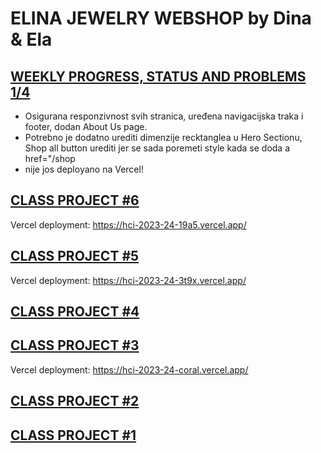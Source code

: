 # ELINA JEWELRY WEBSHOP by Dina & Ela

## [WEEKLY PROGRESS, STATUS AND PROBLEMS 1/4](https://github.com/DinaVrandecic/HCI-2023-24/tree/main/semester-project)
- Osigurana responzivnost svih stranica, uređena navigacijska traka i footer, dodan About Us page.
- Potrebno je dodatno urediti dimenzije recktanglea u Hero Sectionu, Shop all button urediti jer se sada poremeti style kada se doda a href="/shop
- nije jos deployano na Vercel!
## [CLASS PROJECT #6](https://github.com/DinaVrandecic/HCI-2023-24/tree/main/class-projects/class-project-5)
Vercel deployment: https://hci-2023-24-19a5.vercel.app/
## [CLASS PROJECT #5](https://github.com/DinaVrandecic/HCI-2023-24/tree/main/class-projects/class-project-6)
Vercel deployment: https://hci-2023-24-3t9x.vercel.app/
## [CLASS PROJECT #4](https://github.com/DinaVrandecic/HCI-2023-24/tree/main/class-projects/class-project-4)
## [CLASS PROJECT #3](https://github.com/DinaVrandecic/HCI-2023-24/tree/main/class-projects/class-project-3/my-app)
Vercel deployment: https://hci-2023-24-coral.vercel.app/
## [CLASS PROJECT #2](https://github.com/DinaVrandecic/HCI-2023-24/tree/main/class-projects/class-project-2)
## [CLASS PROJECT #1](https://github.com/DinaVrandecic/HCI-2023-24/tree/main/class-projects/class-project-1)
